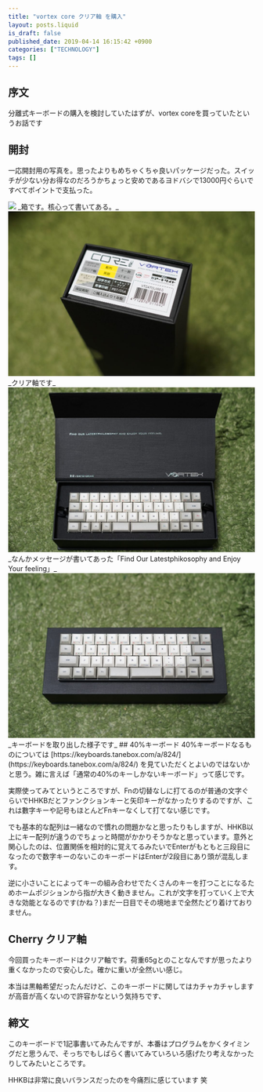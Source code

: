 ```yaml
---
title: "vortex core クリア軸 を購入"
layout: posts.liquid
is_draft: false
published_date: 2019-04-14 16:15:42 +0900
categories: ["TECHNOLOGY"]
tags: []
---
```


## 序文
分離式キーボードの購入を検討していたはずが、vortex coreを買っていたというお話です

## 開封
一応開封用の写真を。思ったよりもめちゃくちゃ良いパッケージだった。スイッチが少ない分お得なのだろうかちょっと安めであるヨドバシで13000円ぐらいですべてポイントで支払った。

<img class="in_article" src="/public/images/2019/04/ORG_DSC05845-1-1024x683.jpg">
_箱です。核心って書いてある。_
<img class="in_article" src="/public/images/2019/04/ORG_DSC05846-1-1024x683.jpg">
_クリア軸です_
<img class="in_article" src="/public/images/2019/04/ORG_DSC05848-1-1024x683.jpg">
_なんかメッセージが書いてあった「Find Our Latestphikosophy and Enjoy Your feeling」_
<img class="in_article" src="/public/images/2019/04/ORG_DSC05849-1-1024x683.jpg">
_キーボードを取り出した様子です_
## 40%キーボード
40%キーボードなるものについては [https://keyboards.tanebox.com/a/824/](https://keyboards.tanebox.com/a/824/) を見ていただくとよいのではないかと思う。雑に言えば「通常の40%のキーしかないキーボード」って感じです。

実際使ってみてというところですが、Fnの切替なしに打てるのが普通の文字ぐらいでHHKBだとファンクションキーと矢印キーがなかったりするのですが、これは數字キーや記号もほとんどFnキーなくして打てない感じです。

でも基本的な配列は一緒なので慣れの問題かなと思ったりもしますが、HHKB以上にキー配列が違うのでちょっと時間がかかりそうかなと思っています。意外と関心したのは、位置関係を相対的に覚えてるみたいでEnterがもともと三段目になったので数字キーのないこのキーボードはEnterが2段目にあり頭が混乱します。

逆に小さいことによってキーの組み合わせでたくさんのキーを打つことになるためホームポジションから指が大きく動きません。これが文字を打っていく上で大きな効能となるのです(かね？)まだ一日目でその境地まで全然たどり着けておりません。

## Cherry クリア軸
今回買ったキーボードはクリア軸です。荷重65gとのことなんですが思ったより重くなかったので安心した。確かに重いが全然いい感じ。

本当は黒軸希望だったんだけど、このキーボードに関してはカチャカチャしますが高音が高くないので許容かなという気持ちです、

## 締文
このキーボードで1記事書いてみたんですが、本番はプログラムをかくタイミングだと思うんで、そっちでもしばらく書いてみていろいろ感げたり考えなかったりしてみたいところです。

HHKBは非常に良いバランスだったのを今痛烈に感じています 笑


